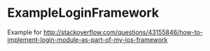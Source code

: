 # ExampleLoginFramework

Example for http://stackoverflow.com/questions/43155846/how-to-implement-login-module-as-part-of-my-ios-framework

